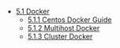 * [5.1 Docker](5.1-Docker)
    * [5.1.1 Centos Docker Guide](5.1.1-Centos-Docker-Guide)
    * [5.1.2 Multihost Docker](5.1.2-Multihost-Docker)
    * [5.1.3 Cluster Docker](5.1.3-Cluster-Docker)
